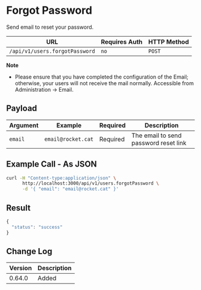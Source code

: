 # Forgot Password

Send email to reset your password.

| URL                            | Requires Auth | HTTP Method |
| ------------------------------ | ------------- | ----------- |
| `/api/v1/users.forgotPassword` | `no`          | `POST`      |

**Note**

* Please ensure that you have completed the configuration of the Email; otherwise, your users will not receive the mail normally. Accessible from Administration -> Email.

## Payload

| Argument | Example            | Required | Description                           |
| -------- | ------------------ | -------- | ------------------------------------- |
| `email`  | `email@rocket.cat` | Required | The email to send password reset link |

## Example Call - As JSON

```bash
curl -H "Content-type:application/json" \
      http://localhost:3000/api/v1/users.forgotPassword \
      -d '{ "email": "email@rocket.cat" }'
```

## Result

```javascript
{
  "status": "success"
}
```

## Change Log

| Version | Description |
| ------- | ----------- |
| 0.64.0  | Added       |
